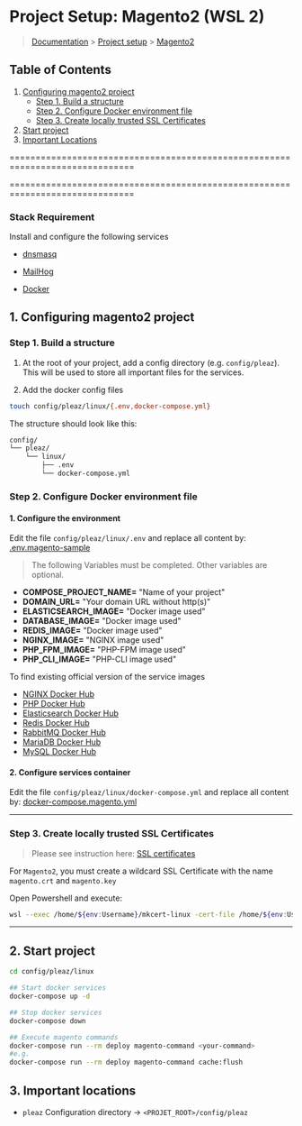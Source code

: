# Project Setup: Magento2 (WSL 2)

> [Documentation](../../../../readme.md) > [Project setup](../../../../readme.md) > [Magento2](magento2.md)

## Table of Contents
1. [Configuring magento2 project](#markdown-header-1-configuring-magento2-project)
    * [Step 1. Build a structure](#markdown-header-step-1-build-a-structure)
    * [Step 2. Configure Docker environment file](#markdown-header-step-2-configure-docker-environment-file)
    * [Step 3. Create locally trusted SSL Certificates](#markdown-header-step-3-create-locally-trusted-ssl-certificates)
2. [Start project](#markdown-header-2-start-project)
3. [Important Locations](#markdown-header-3-important-locations)

==============================================================================

==============================================================================

### Stack Requirement
Install and configure the following services

- [dnsmasq](../../../../installation/wsl2/dnsmasq.md)

- [MailHog](../../../../installation/wsl2/mailhog.md)

- [Docker](../../../../installation/wsl2/docker.md)

## 1. Configuring magento2 project

### Step 1. Build a structure

1. At the root of your project, add a config directory (e.g. `config/pleaz`). This will be used to store all important files for the services.

2. Add the docker config files
```bash
touch config/pleaz/linux/{.env,docker-compose.yml}
```

The structure should look like this:
```bash
config/
└── pleaz/
    └── linux/
        ├── .env
        └── docker-compose.yml
```

### Step 2. Configure Docker environment file

#### 1. Configure the environment

Edit the file `config/pleaz/linux/.env` and replace all content by: [.env.magento-sample](../../../../stubs/docker/linux/.env.magento-sample)

> The following Variables must be completed. Other variables are optional.

- **COMPOSE_PROJECT_NAME=** "Name of your project"
- **DOMAIN_URL=** "Your domain URL without http(s)"
- **ELASTICSEARCH_IMAGE=** "Docker image used"
- **DATABASE_IMAGE=** "Docker image used"
- **REDIS_IMAGE=** "Docker image used"
- **NGINX_IMAGE=** "NGINX image used"
- **PHP_FPM_IMAGE=** "PHP-FPM image used"
- **PHP_CLI_IMAGE=** "PHP-CLI image used"

To find existing official version of the service images

- [NGINX Docker Hub](https://hub.docker.com/r/magento/magento-cloud-docker-nginx/tags?page=1&ordering=last_updated)
- [PHP Docker Hub](https://hub.docker.com/r/magento/magento-cloud-docker-php/tags?page=1&ordering=last_updated)
- [Elasticsearch Docker Hub](https://hub.docker.com/r/magento/magento-cloud-docker-elasticsearch/tags?page=1&ordering=last_updated)
- [Redis Docker Hub](https://hub.docker.com/_/redis?tab=tags&page=1&ordering=last_updated)
- [RabbitMQ Docker Hub](https://hub.docker.com/_/rabbitmq?tab=tags&page=1&ordering=last_updated)
- [MariaDB Docker Hub](https://hub.docker.com/_/mariadb?tab=tags&page=1&ordering=last_updated)
- [MySQL Docker Hub](https://hub.docker.com/_/mysql?tab=tags&page=1&ordering=last_updated)


#### 2. Configure services container

Edit the file `config/pleaz/linux/docker-compose.yml` and replace all content by: [docker-compose.magento.yml](../../../../stubs/docker/linux/docker-compose.magento.yml)

---

### Step 3. Create locally trusted SSL Certificates

> Please see instruction here: [SSL certificates](../../../../procedure/wsl2/ssl-certificates.md)

For `Magento2`, you must create a wildcard SSL Certificate with the name `magento.crt` and `magento.key`

Open Powershell and execute:
```bash
wsl --exec /home/${env:Username}/mkcert-linux -cert-file /home/${env:Username}/.local/share/certs/ssl/magento.crt -key-file /home/${env:Username}/.local/share/certs/ssl/magento.key "*.local.test"
```
---

## 2. Start project

```bash
cd config/pleaz/linux

## Start docker services
docker-compose up -d

## Stop docker services
docker-compose down

## Execute magento commands
docker-compose run --rm deploy magento-command <your-command>
#e.g.
docker-compose run --rm deploy magento-command cache:flush
```

## 3. Important locations

* `pleaz` Configuration directory -> `<PROJET_ROOT>/config/pleaz`
